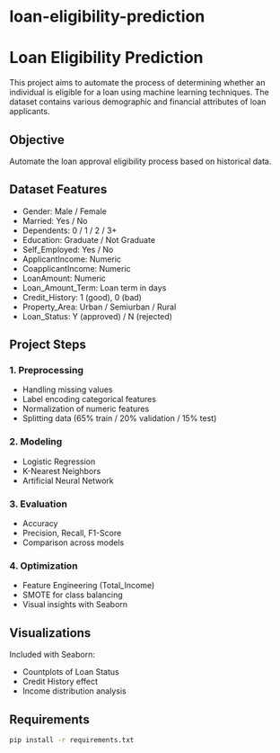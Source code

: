 # loan-eligibility-prediction
# Loan Eligibility Prediction

This project aims to automate the process of determining whether an individual is eligible for a loan using machine learning techniques. The dataset contains various demographic and financial attributes of loan applicants.

## Objective
Automate the loan approval eligibility process based on historical data.

## Dataset Features

- Gender: Male / Female
- Married: Yes / No
- Dependents: 0 / 1 / 2 / 3+
- Education: Graduate / Not Graduate
- Self_Employed: Yes / No
- ApplicantIncome: Numeric
- CoapplicantIncome: Numeric
- LoanAmount: Numeric
- Loan_Amount_Term: Loan term in days
- Credit_History: 1 (good), 0 (bad)
- Property_Area: Urban / Semiurban / Rural
- Loan_Status: Y (approved) / N (rejected)

## Project Steps

### 1. Preprocessing
- Handling missing values
- Label encoding categorical features
- Normalization of numeric features
- Splitting data (65% train / 20% validation / 15% test)

### 2. Modeling
- Logistic Regression
- K-Nearest Neighbors
- Artificial Neural Network

### 3. Evaluation
- Accuracy
- Precision, Recall, F1-Score
- Comparison across models

### 4. Optimization
- Feature Engineering (Total_Income)
- SMOTE for class balancing
- Visual insights with Seaborn

## Visualizations
Included with Seaborn:
- Countplots of Loan Status
- Credit History effect
- Income distribution analysis

## Requirements

```bash
pip install -r requirements.txt

